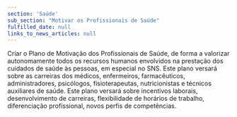 ```yaml
---
section: 'Saúde'
sub_section: "Motivar os Profissionais de Saúde"
fulfilled_date: null
links_to_news_articles: null
---
```


Criar o Plano de Motivação dos Profissionais de Saúde, de forma a valorizar autonomamente todos os recursos humanos envolvidos na prestação dos cuidados de saúde às pessoas, em especial no SNS. Este plano versará sobre as carreiras dos médicos, enfermeiros, farmacêuticos, administradores, psicólogos, fisioterapeutas, nutricionistas e técnicos auxiliares de saúde. Este plano versará sobre incentivos laborais, desenvolvimento de carreiras, flexibilidade de horários de trabalho, diferenciação profissional, novos perfis de competências.